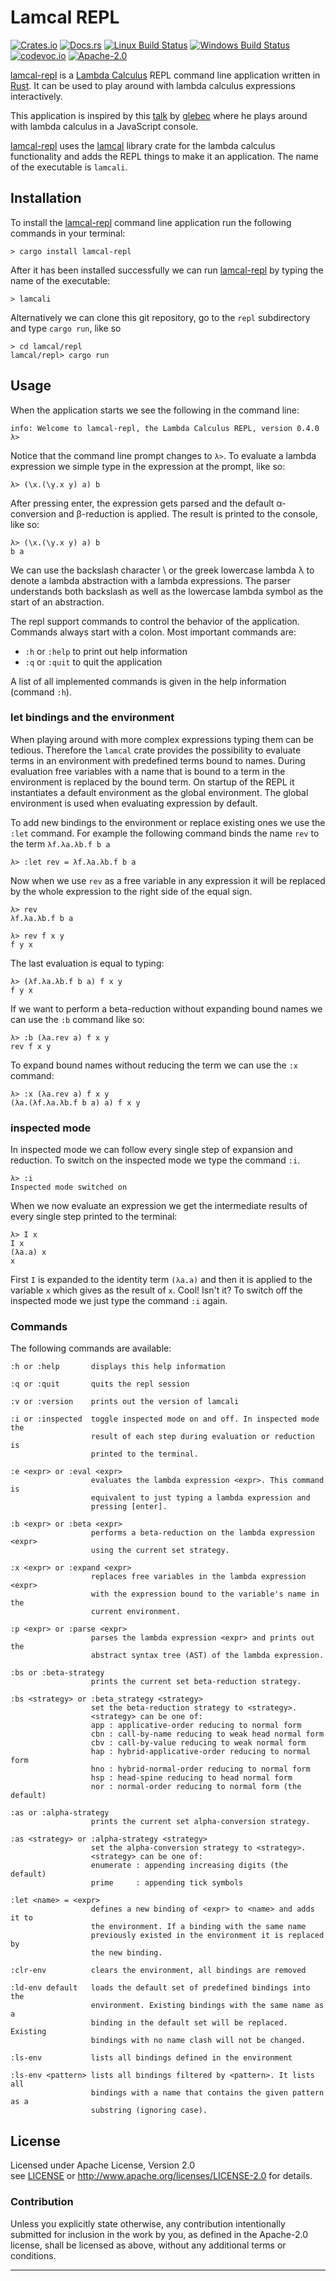 
# Lamcal REPL

[![Crates.io][crates_badge]][crate]
[![Docs.rs][docs_badge]][documentation]
[![Linux Build Status][travis_badge]][Travis CI]
[![Windows Build Status][appveyor_badge]][Appveyor CI]
[![codevoc.io][codecov_badge]][codecoverage]
[![Apache-2.0][license_badge]][Apache-2.0]

[crates_badge]: https://img.shields.io/crates/v/lamcal-repl.svg
[docs_badge]: https://docs.rs/lamcal-repl/badge.svg
[travis_badge]: https://travis-ci.org/haraldmaida/lamcal.svg?branch=master
[appveyor_badge]: https://ci.appveyor.com/api/projects/status/github/haraldmaida/lamcal?branch=master&svg=true
[codecov_badge]: https://codecov.io/gh/haraldmaida/lamcal/branch/master/graph/badge.svg
[license_badge]: https://img.shields.io/badge/license-Apache%2D%2D2%2E0-blue.svg

[crate]: https://crates.io/crates/lamcal-repl
[documentation]: https://docs.rs/lamcal-repl
[Travis CI]: https://travis-ci.org/haraldmaida/lamcal
[Appveyor CI]: https://ci.appveyor.com/project/haraldmaida/lamcal
[codecoverage]: https://codecov.io/github/haraldmaida/lamcal?branch=master
[Apache-2.0]: https://www.apache.org/licenses/LICENSE-2.0
[license]: LICENSE
[lamcal]: https://github.com/haraldmaida/lamcal
[lamcal-repl]: .

[lamcal-repl] is a [Lambda Calculus] REPL command line application written in [Rust]. It can be used
to play around with lambda calculus expressions interactively.

This application is inspired by this [talk](https://www.youtube.com/watch?v=3VQ382QG-y4) by [glebec]
where he plays around with lambda calculus in a JavaScript console.   

[lamcal-repl] uses the [lamcal] library crate for the lambda calculus functionality and adds
the REPL things to make it an application. The name of the executable is `lamcali`.

## Installation

To install the [lamcal-repl] command line application run the following commands in your terminal:

```
> cargo install lamcal-repl
```

After it has been installed successfully we can run [lamcal-repl] by typing the name of the
executable: 

```
> lamcali
```

Alternatively we can clone this git repository, go to the `repl` subdirectory and type `cargo run`, 
like so

```
> cd lamcal/repl
lamcal/repl> cargo run
```

## Usage

When the application starts we see the following in the command line:

```
info: Welcome to lamcal-repl, the Lambda Calculus REPL, version 0.4.0
λ>
```

Notice that the command line prompt changes to `λ>`. To evaluate a lambda expression we simple type
in the expression at the prompt, like so: 

```
λ> (\x.(\y.x y) a) b
```

After pressing enter, the expression gets parsed and the default α-conversion and β-reduction is
applied. The result is printed to the console, like so:

```
λ> (\x.(\y.x y) a) b
b a
```

We can use the backslash character \ or the greek lowercase lambda λ to denote a lambda abstraction
with a lambda expressions. The parser understands both backslash as well as the lowercase lambda 
symbol as the start of an abstraction.

The repl support commands to control the behavior of the application. Commands always start with a
colon. Most important commands are:

* `:h` or `:help` to print out help information
* `:q` or `:quit` to quit the application

A list of all implemented commands is given in the help information (command `:h`).

### let bindings and the environment

When playing around with more complex expressions typing them can be tedious. Therefore the `lamcal`
crate provides the possibility to evaluate terms in an environment with predefined terms bound to
names. During evaluation free variables with a name that is bound to a term in the environment is
replaced by the bound term. On startup of the REPL it instantiates a default environment as the 
global environment. The global environment is used when evaluating expression by default.

To add new bindings to the environment or replace existing ones we use the `:let` command. For 
example the following command binds the name `rev` to the term `λf.λa.λb.f b a`

```
λ> :let rev = λf.λa.λb.f b a
```

Now when we use `rev` as a free variable in any expression it will be replaced by the whole 
expression to the right side of the equal sign.

```
λ> rev
λf.λa.λb.f b a

λ> rev f x y
f y x
```

The last evaluation is equal to typing:

```
λ> (λf.λa.λb.f b a) f x y
f y x
```

If we want to perform a beta-reduction without expanding bound names we can use the `:b` command
like so:

```
λ> :b (λa.rev a) f x y
rev f x y
```

To expand bound names without reducing the term we can use the `:x` command:

```
λ> :x (λa.rev a) f x y
(λa.(λf.λa.λb.f b a) a) f x y
``` 

### inspected mode

In inspected mode we can follow every single step of expansion and reduction. To switch on the
inspected mode we type the command `:i`.

```
λ> :i
Inspected mode switched on
```

When we now evaluate an expression we get the intermediate results of every single step printed to
the terminal:

```
λ> I x
I x
(λa.a) x
x
```

First `I` is expanded to the identity term `(λa.a)` and then it is applied to the variable `x` which
gives as the result of `x`. Cool! Isn't it? To switch off the inspected mode we just type the 
command `:i` again.

### Commands

The following commands are available:

    :h or :help       displays this help information

    :q or :quit       quits the repl session

    :v or :version    prints out the version of lamcali

    :i or :inspected  toggle inspected mode on and off. In inspected mode the
                      result of each step during evaluation or reduction is
                      printed to the terminal.

    :e <expr> or :eval <expr>
                      evaluates the lambda expression <expr>. This command is
                      equivalent to just typing a lambda expression and
                      pressing [enter].

    :b <expr> or :beta <expr>
                      performs a beta-reduction on the lambda expression <expr>
                      using the current set strategy.

    :x <expr> or :expand <expr>
                      replaces free variables in the lambda expression <expr>
                      with the expression bound to the variable's name in the
                      current environment.

    :p <expr> or :parse <expr>
                      parses the lambda expression <expr> and prints out the
                      abstract syntax tree (AST) of the lambda expression.

    :bs or :beta-strategy
                      prints the current set beta-reduction strategy.

    :bs <strategy> or :beta_strategy <strategy>
                      set the beta-reduction strategy to <strategy>.
                      <strategy> can be one of:
                      app : applicative-order reducing to normal form
                      cbn : call-by-name reducing to weak head normal form
                      cbv : call-by-value reducing to weak normal form
                      hap : hybrid-applicative-order reducing to normal form
                      hno : hybrid-normal-order reducing to normal form
                      hsp : head-spine reducing to head normal form
                      nor : normal-order reducing to normal form (the default)

    :as or :alpha-strategy
                      prints the current set alpha-conversion strategy.

    :as <strategy> or :alpha-strategy <strategy>
                      set the alpha-conversion strategy to <strategy>.
                      <strategy> can be one of:
                      enumerate : appending increasing digits (the default)
                      prime     : appending tick symbols

    :let <name> = <expr>
                      defines a new binding of <expr> to <name> and adds it to
                      the environment. If a binding with the same name
                      previously existed in the environment it is replaced by
                      the new binding.

    :clr-env          clears the environment, all bindings are removed

    :ld-env default   loads the default set of predefined bindings into the
                      environment. Existing bindings with the same name as a
                      binding in the default set will be replaced. Existing
                      bindings with no name clash will not be changed.

    :ls-env           lists all bindings defined in the environment

    :ls-env <pattern> lists all bindings filtered by <pattern>. It lists all
                      bindings with a name that contains the given pattern as a
                      substring (ignoring case).
  

## License

Licensed under Apache License, Version 2.0<br/>
see [LICENSE] or http://www.apache.org/licenses/LICENSE-2.0 for details.

### Contribution

Unless you explicitly state otherwise, any contribution intentionally submitted
for inclusion in the work by you, as defined in the Apache-2.0 license, shall be
licensed as above, without any additional terms or conditions.

--------------------------------------------------------------------------------
[de bruijn index]: https://en.wikipedia.org/wiki/De_Bruijn_index
[krivine machine]: https://en.wikipedia.org/wiki/Krivine_machine
[lambda calculus]: https://en.wikipedia.org/wiki/Lambda_calculus
[lcss]: https://www.youtube.com/watch?v=GYCYq0lEFhE
[rust]: https://www.rust-lang.org
[SECD machine]: https://en.wikipedia.org/wiki/SECD_machine
[glebec]: https://github.com/glebec
